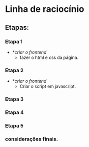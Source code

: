 # Linha de raciocínio
## Etapas:

### Etapa 1 
* **criar o frontend*
    * fazer o html e css da página.


### Etapa 2  
* **criar o frontend*
    * Criar o script em javascript. 

### Etapa 3 

### Etapa 4 

### Etapa 5 


### considerações finais.

